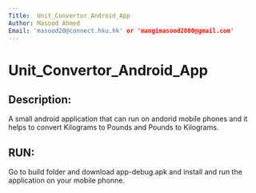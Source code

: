```yaml
---
Title:  Unit_Convertor_Android_App
Author: Masood Ahmed
Email: 'masood20@connect.hku.hk' or 'mangimasood2000@gmail.com'
---
```



# Unit_Convertor_Android_App

## Description:
A small android application that can run on andorid mobile phones and it helps to convert Kilograms to Pounds and Pounds to Kilograms. 

## RUN:
Go to build folder and download app-debug.apk and install and run the application on your mobile phonne.
